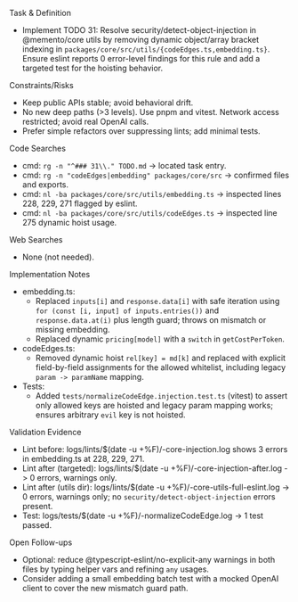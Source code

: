 Task & Definition
- Implement TODO 31: Resolve security/detect-object-injection in @memento/core utils by removing dynamic object/array bracket indexing in `packages/core/src/utils/{codeEdges.ts,embedding.ts}`. Ensure eslint reports 0 error-level findings for this rule and add a targeted test for the hoisting behavior.

Constraints/Risks
- Keep public APIs stable; avoid behavioral drift.
- No new deep paths (>3 levels). Use pnpm and vitest. Network access restricted; avoid real OpenAI calls.
- Prefer simple refactors over suppressing lints; add minimal tests.

Code Searches
- cmd: `rg -n "^### 31\\." TODO.md` -> located task entry.
- cmd: `rg -n "codeEdges|embedding" packages/core/src` -> confirmed files and exports.
- cmd: `nl -ba packages/core/src/utils/embedding.ts` -> inspected lines 228, 229, 271 flagged by eslint.
- cmd: `nl -ba packages/core/src/utils/codeEdges.ts` -> inspected line 275 dynamic hoist usage.

Web Searches
- None (not needed).

Implementation Notes
- embedding.ts:
  - Replaced `inputs[i]` and `response.data[i]` with safe iteration using `for (const [i, input] of inputs.entries())` and `response.data.at(i)` plus length guard; throws on mismatch or missing embedding.
  - Replaced dynamic `pricing[model]` with a `switch` in `getCostPerToken`.
- codeEdges.ts:
  - Removed dynamic hoist `rel[key] = md[k]` and replaced with explicit field-by-field assignments for the allowed whitelist, including legacy `param -> paramName` mapping.
- Tests:
  - Added `tests/normalizeCodeEdge.injection.test.ts` (vitest) to assert only allowed keys are hoisted and legacy param mapping works; ensures arbitrary `evil` key is not hoisted.

Validation Evidence
- Lint before: logs/lints/$(date -u +%F)/<time>-core-injection.log shows 3 errors in embedding.ts at 228, 229, 271.
- Lint after (targeted): logs/lints/$(date -u +%F)/<time>-core-injection-after.log -> 0 errors, warnings only.
- Lint after (utils dir): logs/lints/$(date -u +%F)/<time>-core-utils-full-eslint.log -> 0 errors, warnings only; no `security/detect-object-injection` errors present.
- Test: logs/tests/$(date -u +%F)/<time>-normalizeCodeEdge.log -> 1 test passed.

Open Follow-ups
- Optional: reduce @typescript-eslint/no-explicit-any warnings in both files by typing helper vars and refining `any` usages.
- Consider adding a small embedding batch test with a mocked OpenAI client to cover the new mismatch guard path.
